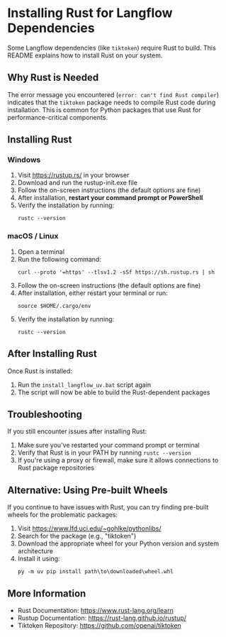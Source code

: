 # Installing Rust for Langflow Dependencies

Some Langflow dependencies (like `tiktoken`) require Rust to build. This README explains how to install Rust on your system.

## Why Rust is Needed

The error message you encountered (`error: can't find Rust compiler`) indicates that the `tiktoken` package needs to compile Rust code during installation. This is common for Python packages that use Rust for performance-critical components.

## Installing Rust

### Windows

1. Visit https://rustup.rs/ in your browser
2. Download and run the rustup-init.exe file
3. Follow the on-screen instructions (the default options are fine)
4. After installation, **restart your command prompt or PowerShell**
5. Verify the installation by running:
   ```
   rustc --version
   ```

### macOS / Linux

1. Open a terminal
2. Run the following command:
   ```
   curl --proto '=https' --tlsv1.2 -sSf https://sh.rustup.rs | sh
   ```
3. Follow the on-screen instructions (the default options are fine)
4. After installation, either restart your terminal or run:
   ```
   source $HOME/.cargo/env
   ```
5. Verify the installation by running:
   ```
   rustc --version
   ```

## After Installing Rust

Once Rust is installed:

1. Run the `install_langflow_uv.bat` script again
2. The script will now be able to build the Rust-dependent packages

## Troubleshooting

If you still encounter issues after installing Rust:

1. Make sure you've restarted your command prompt or terminal
2. Verify that Rust is in your PATH by running `rustc --version`
3. If you're using a proxy or firewall, make sure it allows connections to Rust package repositories

## Alternative: Using Pre-built Wheels

If you continue to have issues with Rust, you can try finding pre-built wheels for the problematic packages:

1. Visit https://www.lfd.uci.edu/~gohlke/pythonlibs/
2. Search for the package (e.g., "tiktoken")
3. Download the appropriate wheel for your Python version and system architecture
4. Install it using:
   ```
   py -m uv pip install path\to\downloaded\wheel.whl
   ```

## More Information

- Rust Documentation: https://www.rust-lang.org/learn
- Rustup Documentation: https://rust-lang.github.io/rustup/
- Tiktoken Repository: https://github.com/openai/tiktoken
